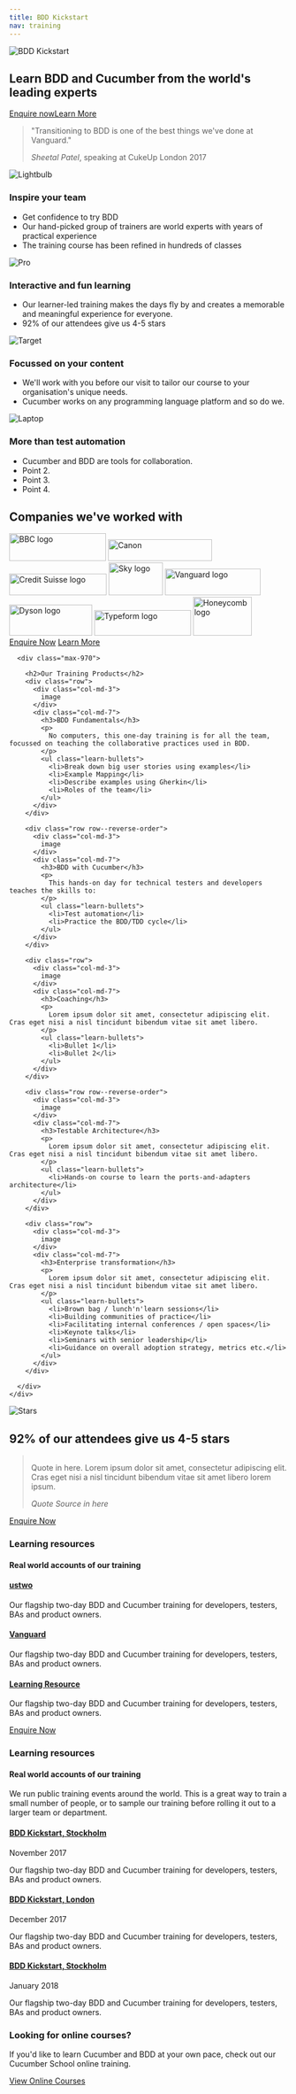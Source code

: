 ```yaml
---
title: BDD Kickstart
nav: training
---
```


<div class="intro-header-learn">
  <div class="container">
    <div class="row">
      <div class="col-lg-12">
        <div class="learn-intro-message">
          <img alt="BDD Kickstart" src="/images/bdd-kickstart-white.svg"><br>
            <h2>
              Learn BDD and Cucumber from the world's leading experts
            </h2>
            <a class="btn btn--rounded btn--learn-primary" href="https://cucumber.typeform.com/to/gUEP2E?" onclick="ga('send', 'event', 'Enquiries', 'Contact', 'Private Training');">Enquire now</a><a class="btn btn--rounded btn--learn-primary" href="https://www.getdrip.com/forms/58258421/submissions/new" onclick="ga('send', 'event', 'White Paper', 'Download', 'Private Training');">Learn More</a>
        </div>
      </div>
    </div>
  </div>
</div>
<div class="learn-row">
  <div class="container">
    <div class="row">
      <div class="max-670">
        <blockquote class="learn-blockquote learn-blockquote--lead">
          <p>"Transitioning to BDD is one of the best things we've done at Vanguard."</p>
          <footer><cite title="Source Title">Sheetal Patel</cite>, speaking at CukeUp London 2017</footer>
        </blockquote>
      </div>  
    </div>
  </div>
</div>
<div class="learn-row learn-row--alt">
  <div class="container">
    <div class="row learn-row--cards">
      <div class="max-970">
        <div class="card card--negative-top">
          <div class="card-image-wrap">
            <img src="/images/learn/icon-lightbulb.png" class="card-image" alt="Lightbulb" />
          </div>  
          <div class="card-block">
            <h3 class="card-title">Inspire your team</h3>
            <ul class="card-text">
              <li>Get confidence to try BDD</li>
              <li>Our hand-picked group of trainers are world experts with years of practical experience</li>
              <li>The training course has been refined in hundreds of classes</li>
            </ul>
          </div>
        </div>
        <div class="card card--negative-top">
          <div class="card-image-wrap">
            <img src="/images/learn/icon-pro.png" class="card-image" alt="Pro" />
          </div>
          <div class="card-block">
            <h3 class="card-title">Interactive and fun learning</h3>
            <ul class="card-text">
              <li>Our learner-led training makes the days fly by and creates a memorable and meaningful experience for everyone.</li>
              <li>92% of our attendees give us 4-5 stars</li>
            </ul>
          </div>        
        </div>
        <div class="card card--negative-top">
          <div class="card-image-wrap">
            <img src="/images/learn/icon-target.png" class="card-image" alt="Target" />
          </div>
          <div class="card-block">
            <h3 class="card-title">Focussed on your content</h3>
            <ul class="card-text">
              <li>We'll work with you before our visit to tailor our course to your organisation's unique needs.</li>
              <li>Cucumber works on any programming language platform and so do we.</li>
            </ul>
          </div>        
        </div>
        <div class="card card--negative-top">
          <div class="card-image-wrap">
            <img src="/images/learn/icon-laptop.png" class="card-image" alt="Laptop" />
          </div>
          <div class="card-block">
            <h3 class="card-title">More than test automation</h3>
            <ul class="card-text">
              <li>Cucumber and BDD are tools for collaboration.</li>
              <li>Point 2.</li>
              <li>Point 3.</li>
              <li>Point 4.</li>
            </ul>
          </div>        
        </div>
      </div>  
    </div>
  </div>
</div>
<div class="learn-row">
  <div class="container">
    <div class="row learn-row--cards">
      <div class="max-970">
        <h2>Companies we've worked with</h2>
        <img class="company-logo" src="/images/learn/logos/logo-bbc.svg" alt="BBC logo" width="175" height="50" />
        <img class="company-logo" src="/images/learn/logos/logo-canon.svg" alt="Canon" width="188" height="39" />
        <img class="company-logo" src="/images/learn/logos/logo-credit-suisse.svg" alt="Credit Suisse logo" width="176" height="39" />
        <img class="company-logo" src="/images/learn/logos/logo-sky.svg" alt="Sky logo" width="98" height="59" />
        <img class="company-logo" src="/images/learn/logos/logo-vanguard.svg" alt="Vanguard logo" width="173" height="48" />
        <img class="company-logo" src="/images/learn/logos/logo-dyson.svg" alt="Dyson logo" width="150" height="56" />
        <img class="company-logo" src="/images/learn/logos/logo-typeform.svg" alt="Typeform logo" width="175" height="46" />
        <img class="company-logo" src="/images/learn/logos/logo-honeycomb.svg" alt="Honeycomb logo" width="106" height="70" />
      </div>
    </div>
  </div>
</div>
<div class="learn-row learn-row--cta">
  <div class="container">
    <div class="row">
      <div class="max-970">
        <a class="btn btn--rounded btn--learn-secondary" href="#">Enquire Now</a>
        <a class="btn btn--rounded btn--learn-secondary" href="#">Learn More</a>
      </div>
    </div>
  </div>
</div>  
<div class="learn-row">
  <div class="container">
    <div class="row">

      <div class="max-970">

        <h2>Our Training Products</h2>
        <div class="row">
          <div class="col-md-3">
            image
          </div>
          <div class="col-md-7">
            <h3>BDD Fundamentals</h3>
            <p>
              No computers, this one-day training is for all the team, focussed on teaching the collaborative practices used in BDD.
            </p>
            <ul class="learn-bullets">
              <li>Break down big user stories using examples</li>
              <li>Example Mapping</li>
              <li>Describe examples using Gherkin</li>
              <li>Roles of the team</li>  
            </ul>
          </div>
        </div>

        <div class="row row--reverse-order">
          <div class="col-md-3">
            image
          </div>
          <div class="col-md-7">
            <h3>BDD with Cucumber</h3>
            <p>
              This hands-on day for technical testers and developers teaches the skills to:
            </p>
            <ul class="learn-bullets">
              <li>Test automation</li>
              <li>Practice the BDD/TDD cycle</li>
            </ul>
          </div>
        </div>

        <div class="row">
          <div class="col-md-3">
            image
          </div>
          <div class="col-md-7">
            <h3>Coaching</h3>
            <p>
              Lorem ipsum dolor sit amet, consectetur adipiscing elit. Cras eget nisi a nisl tincidunt bibendum vitae sit amet libero.
            </p>
            <ul class="learn-bullets">
              <li>Bullet 1</li>
              <li>Bullet 2</li>
            </ul>
          </div>
        </div>

        <div class="row row--reverse-order">
          <div class="col-md-3">
            image
          </div>
          <div class="col-md-7">
            <h3>Testable Architecture</h3>
            <p>
              Lorem ipsum dolor sit amet, consectetur adipiscing elit. Cras eget nisi a nisl tincidunt bibendum vitae sit amet libero.
            </p>
            <ul class="learn-bullets">
              <li>Hands-on course to learn the ports-and-adapters architecture</li>
            </ul>
          </div>
        </div>

        <div class="row">
          <div class="col-md-3">
            image
          </div>
          <div class="col-md-7">
            <h3>Enterprise transformation</h3>
            <p>
              Lorem ipsum dolor sit amet, consectetur adipiscing elit. Cras eget nisi a nisl tincidunt bibendum vitae sit amet libero.
            </p>
            <ul class="learn-bullets">
              <li>Brown bag / lunch'n'learn sessions</li>
              <li>Building communities of practice</li>
              <li>Facilitating internal conferences / open spaces</li>
              <li>Keynote talks</li>
              <li>Seminars with senior leadership</li>
              <li>Guidance on overall adoption strategy, metrics etc.</li>
            </ul>
          </div>
        </div>

      </div>
    </div>
  </div>
</div>      
<div class="learn-row learn-row--alt">
  <div class="container">
    <div class="row">
      <div class="max-970">
        <img src="" alt="Stars" />
        <h2 class="heading-enlarged">92% of our attendees give us 4-5 stars</h2>
        <blockquote class="learn-blockquote learn-blockquote--lead">
          <img class="blockquote__avatar" src="" alt="" />
          <p>Quote in here. Lorem ipsum dolor sit amet, consectetur adipiscing elit. Cras eget nisi a nisl tincidunt bibendum vitae sit amet libero lorem ipsum.</p>
          <footer><cite title="Quote Source in here">Quote Source in here</cite></footer>
        </blockquote>
      </div>  
    </div>
  </div>
</div>
<div class="learn-row learn-row--cta">
  <div class="container">
    <div class="row">
      <div class="max-970">
        <a class="btn btn--rounded btn--learn-secondary" href="#">Enquire Now</a>
      </div>
    </div>
  </div>
</div>
<div class="learn-row learn-row--image">
  <div class="container">
    <div class="row">
      <div class="max-970">
        <h3 class="heading-reverse">Learning resources</h3>
        <h4 class="heading-reverse heading--sub">Real world accounts of our training</h4>
        <div class="col-md-4">
          <div class="blank-card">
            <h4><a href="#">ustwo</a></h4>
            <p>
              Our flagship two-day BDD and Cucumber training for developers, testers, BAs and product owners.
            </p>
          </div>
        </div>
        <div class="col-md-4">
          <div class="blank-card">
            <h4><a href="#">Vanguard</a></h4>
            <p>
              Our flagship two-day BDD and Cucumber training for developers, testers, BAs and product owners.
            </p>
          </div>
        </div>
        <div class="col-md-4">
          <div class="blank-card">
            <h4><a href="#">Learning Resource</a></h4>
            <p>
              Our flagship two-day BDD and Cucumber training for developers, testers, BAs and product owners.
            </p>
          </div>
        </div>
      </div>
    </div>
  </div>
</div>
<div class="learn-row learn-row--cta">
  <div class="container">
    <div class="row">
      <div class="max-970">
        <a class="btn btn--rounded btn--learn-secondary" href="#">Enquire Now</a>
      </div>
    </div>
  </div>
</div>
<div class="learn-row learn-row--image">
  <div class="container">
    <div class="row">
      <div class="max-970">
        <h3 class="heading-reverse">Learning resources</h3>
        <h4 class="heading-reverse heading--sub">Real world accounts of our training</h4>
        <p class="paragraph-reverse">We run public training events around the world. This is a great way to train a small number of people, or to sample our training before rolling it out to a larger team or department.</p>
        <div class="col-md-4">
          <div class="blank-card">
            <h4><a href="#">BDD Kickstart, Stockholm</a></h4>
            <time class="blank-card__time">November 2017</time>
            <p>
              Our flagship two-day BDD and Cucumber training for developers, testers, BAs and product owners.
            </p>
          </div>
        </div>
        <div class="col-md-4">
          <div class="blank-card">
            <h4><a href="#">BDD Kickstart, London</a></h4>
            <time class="blank-card__time">December 2017</time>
            <p>
              Our flagship two-day BDD and Cucumber training for developers, testers, BAs and product owners.
            </p>
          </div>
        </div>
        <div class="col-md-4">
          <div class="blank-card">
            <h4><a href="#">BDD Kickstart, Stockholm</a></h4>
            <time class="blank-card__time">January 2018</time>
            <p>
              Our flagship two-day BDD and Cucumber training for developers, testers, BAs and product owners.
            </p>
          </div>
        </div>
      </div>
    </div>
  </div>
</div>
<div class="learn-row">
  <div class="container">
    <div class="row">
      <div class="max-970">
        <div class="col-md-6">
        <h3>Looking for online courses?</h3>
        <p class="paragraph-courses">If you'd like to learn Cucumber and BDD at your own pace, check out our Cucumber School online training.</p>
        </div>
        <div class="col-md-4">
          <a class="btn btn--courses" href="#">View Online Courses</a>
        </div>
      </div>
    </div>
  </div>
</div>
